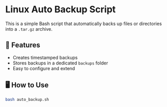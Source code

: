# Linux Auto Backup Script

This is a simple Bash script that automatically backs up files or directories into a `.tar.gz` archive.

## 🔧 Features
- Creates timestamped backups
- Stores backups in a dedicated `backups` folder
- Easy to configure and extend

## 🖥️ How to Use

```bash
bash auto_backup.sh

